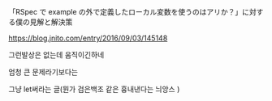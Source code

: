 「RSpec で example の外で定義したローカル変数を使うのはアリか？」に対する僕の見解と解決策

https://blog.jnito.com/entry/2016/09/03/145148

그런발상은 없는데 움직이긴하네

엄청 큰 문제라기보다는

그냥 let써라는 글(뭔가 검은백조 같은 흉내낸다는 늬앙스
)

